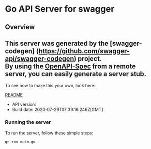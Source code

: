 # Go API Server for swagger


## Overview
This server was generated by the [swagger-codegen]
(https://github.com/swagger-api/swagger-codegen) project.  
By using the [OpenAPI-Spec](https://github.com/OAI/OpenAPI-Specification) from a remote server, you can easily generate a server stub.  
-

To see how to make this your own, look here:

[README](https://github.com/swagger-api/swagger-codegen/blob/master/README.md)

- API version: 
- Build date: 2020-07-29T07:39:16.246Z[GMT]


### Running the server
To run the server, follow these simple steps:

```
go run main.go
```

